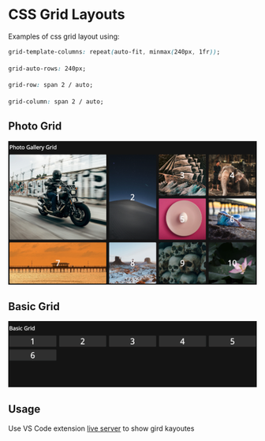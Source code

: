 # CSS Grid Layouts

Examples of css grid layout using:

```css
grid-template-columns: repeat(auto-fit, minmax(240px, 1fr));

grid-auto-rows: 240px;

grid-row: span 2 / auto;

grid-column: span 2 / auto;
```

## Photo Grid

![photo-grid](images/photo-grid.png)

## Basic Grid

![basic-grid](images/basic-grid.png)

## Usage

Use VS Code extension [live server](https://marketplace.visualstudio.com/items?itemName=ritwickdey.LiveServer) to show gird kayoutes
